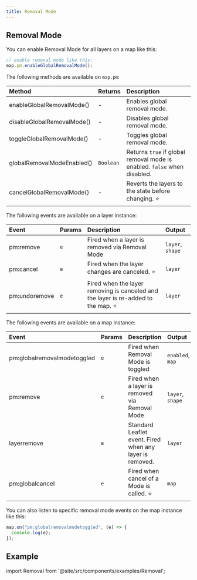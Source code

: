 ```yaml
---
title: Removal Mode
---
```


## Removal Mode

You can enable Removal Mode for all layers on a map like this:

```js
// enable removal mode like this:
map.pm.enableGlobalRemovalMode();
```

The following methods are available on `map.pm`:

| Method                     | Returns   | Description                                                              |
| :------------------------- | :-------- | :----------------------------------------------------------------------- |
| enableGlobalRemovalMode()  | -         | Enables global removal mode.                                             |
| disableGlobalRemovalMode() | -         | Disables global removal mode.                                            |
| toggleGlobalRemovalMode()  | -         | Toggles global removal mode.                                             |
| globalRemovalModeEnabled() | `Boolean` | Returns `true` if global removal mode is enabled. `false` when disabled. |
| cancelGlobalRemovalMode()  | -         | Reverts the layers to the state before changing. ⭐                      |

The following events are available on a layer instance:

| Event     | Params | Description                                    | Output           |
| :-------- | :----- | :--------------------------------------------- | :--------------- |
| pm:remove | `e`    | Fired when a layer is removed via Removal Mode | `layer`, `shape` |
| pm:cancel | `e`    | Fired when the layer changes are canceled. ⭐ | `layer`           |
| pm:undoremove | `e`    | Fired when the layer removing is canceled and the layer is re-added to the map. ⭐ | `layer`           |

The following events are available on a map instance:

| Event                       | Params | Description                                              | Output           |
| :-------------------------- | :----- | :------------------------------------------------------- | :--------------- |
| pm:globalremovalmodetoggled | `e`    | Fired when Removal Mode is toggled                       | `enabled`, `map` |
| pm:remove                   | `e`    | Fired when a layer is removed via Removal Mode           | `layer`, `shape` |
| layerremove                 | `e`    | Standard Leaflet event. Fired when any layer is removed. | `layer`          |
| pm:globalcancel             | `e`    | Fired when cancel of a Mode is called. ⭐                | `map`            |

You can also listen to specific removal mode events on the map instance like this:

```js
map.on("pm:globalremovalmodetoggled", (e) => {
  console.log(e);
});
```

## Example

import Removal from '@site/src/components/examples/Removal';

<Removal />